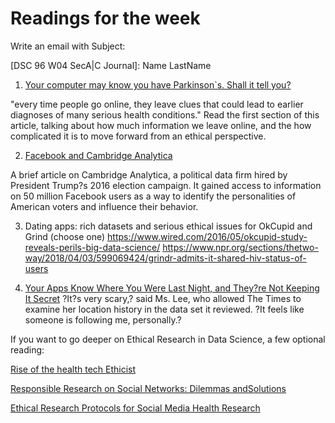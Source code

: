 # Readings for the week

Write an email with Subject: 

[DSC 96 W04 SecA|C Journal]: Name LastName

1. [Your computer may know you have Parkinson`s. Shall it tell you?](https://neuroscience.stanford.edu/news/your-computer-may-know-you-have-parkinson-s-shall-it-tell-you)

"every time people go online, they leave clues that could lead to earlier diagnoses of many serious health conditions."
Read the first section of this article, talking about how much information we leave online, and the how complicated it is to move forward from an ethical perspective.

2. [Facebook and Cambridge Analytica](https://www.nytimes.com/2018/03/19/technology/facebook-cambridge-analytica-explained.html)

A brief article on Cambridge Analytica, a political data firm hired by President Trump?s 2016 election campaign. It gained access to information on 50 million Facebook users as a way to identify the personalities of American voters and influence their behavior.

3. Dating apps: rich datasets and serious ethical issues for OkCupid and Grind (choose one)
https://www.wired.com/2016/05/okcupid-study-reveals-perils-big-data-science/
https://www.npr.org/sections/thetwo-way/2018/04/03/599069424/grindr-admits-it-shared-hiv-status-of-users

4. [Your Apps Know Where You Were Last Night, and They?re Not Keeping It Secret](https://www.nytimes.com/interactive/2018/12/10/business/location-data-privacy-apps.html)
?It?s very scary,? said Ms. Lee, who allowed The Times to examine her location history in the data set it reviewed. ?It feels like someone is following me, personally.?


If you want to go deeper on Ethical Research in Data Science, a few optional reading:

[Rise of the health tech Ethicist](https://www.mmm-online.com/home/channel/features/rise-of-the-health-tech-ethicist/)

[Responsible Research on Social Networks: Dilemmas andSolutions](https://haddadi.github.io/papers/digitalethics2017.pdf)

[Ethical Research Protocols for Social Media Health Research](http://www.aclweb.org/anthology/W17-1612)